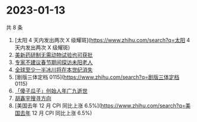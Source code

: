 # 2023-01-13

共 8 条

<!-- BEGIN -->
<!-- 最后更新时间 Fri Jan 13 2023 07:08:31 GMT+0800 (China Standard Time) -->

1. [太阳 4 天内发出两次 X 级耀斑](https://www.zhihu.com/search?q=太阳 4
   天内发出两次 X 级耀斑)
1. [美新药研制无需动物试验也可获批](https://www.zhihu.com/search?q=美新药研制无需动物试验也可获批)
1. [专家不建议春节期间探访未阳老人](https://www.zhihu.com/search?q=专家不建议春节期间探访未阳老人)
1. [全球至少一半冰川将在本世纪消失](https://www.zhihu.com/search?q=全球至少一半冰川将在本世纪消失)
1. [剧版三体定档 0115](https://www.zhihu.com/search?q=剧版三体定档 0115)
1. [「傻子瓜子」创始人年广九逝世](https://www.zhihu.com/search?q=「傻子瓜子」创始人年广九逝世)
1. [胡鑫宇搜寻方向](https://www.zhihu.com/search?q=胡鑫宇搜寻方向)
1. [美国去年 12 月 CPI 同比上涨 6.5%](https://www.zhihu.com/search?q=美国去年 12
   月 CPI 同比上涨 6.5%)

<!-- END -->
